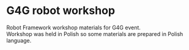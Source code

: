 # G4G robot workshop

Robot Framework workshop materials for G4G event.  
Workshop was held in Polish so some materials are prepared in Polish language.
